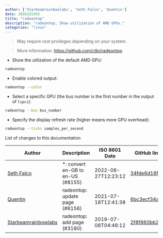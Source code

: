 ```yaml
---
author: ['Starbeamrainbowlabs', 'Seth Falco', 'Quentin']
date: 1656325392
title: "radeontop"
description: "radeontop, Show utilization of AMD GPUs."
categories: "linux"
---
```

> May require root privileges depending on your system.

> More information: <https://github.com/clbr/radeontop>.

- Show the utilization of the default AMD GPU:

```bash
radeontop
```

- Enable colored output:

```bash
radeontop --color
```

- Select a specific GPU (the bus number is the first number in the output of `lspci`):

```bash
radeontop --bus bus_number
```

- Specify the display refresh rate (higher means more GPU overhead):

```bash
radeontop --ticks samples_per_second
```
List of changes to this documentation


Author | Description | ISO 8601 Date | GitHub link
------|-----|-----|-----
[Seth Falco](mailto:seth@falco.fun) | *: convert en-GB to en-US (#8155) | 2022-06-27T12:23:12 | [34fde6d16fbc](https://github.com/tldr-pages/tldr/commit/34fde6d16fbc0a3c45fff5903f0fc2597547b1bb)
[Quentin](mailto:quentin.bettoum@mailo.com) | radeontop: update page (#6156) | 2021-07-18T12:41:38 | [6bc3ecf34a65](https://github.com/tldr-pages/tldr/commit/6bc3ecf34a658a3071c152c891417ce4aa64cb72)
[Starbeamrainbowlabs](mailto:sbrl@starbeamrainbowlabs.com) | radeontop: add page (#3180) | 2019-07-08T04:46:12 | [2f8f860bb230](https://github.com/tldr-pages/tldr/commit/2f8f860bb230959010c7bc0ba21d31bfd2750d4e)

